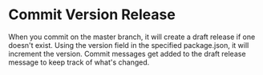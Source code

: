 # Commit Version Release

When you commit on the master branch, it will create a draft release if one doesn't exist.
Using the version field in the specified package.json, it will increment the version.
Commit messages get added to the draft release message to keep track of what's changed.